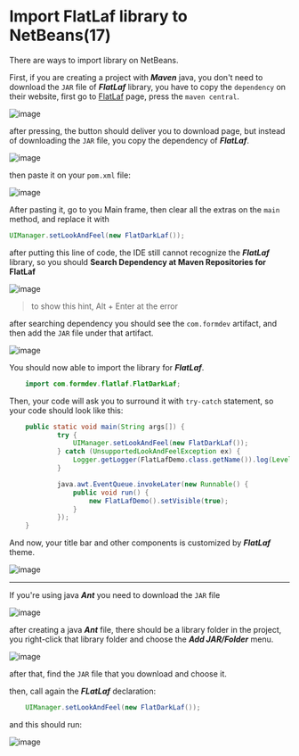 # Import FlatLaf library to NetBeans(17)

There are ways to import library on NetBeans.

First, if you are creating a project with ***Maven*** java, you don't need to download the `JAR` file of ***FlatLaf*** library, you have to copy the `dependency` on their website, first go to [FlatLaf](https://www.formdev.com/flatlaf/) page, press the `maven central`.

![image](images/FlatLafPage.png)

after pressing, the button should deliver you to download page, but instead of downloading the `JAR` file, you copy the dependency of ***FlatLaf***.

![image](images/dependencyPage.png)

then paste it on your `pom.xml` file:

![image](images/pomXml.png)

After pasting it, go to you Main frame, then clear all the extras on the `main` method, and replace it with 

```java
UIManager.setLookAndFeel(new FlatDarkLaf());
```

after putting this line of code, the IDE still cannot recognize the ***FlatLaf*** library, so you should **Search Dependency at Maven Repositories for FlatLaf**

![image](images/searchDependency.png)

>to show this hint, Alt + Enter at the error

after searching dependency you should see the `com.formdev` artifact, and then add the `JAR` file under that artifact. 


![image](images/artifact.png)

You should now able to import the library for ***FlatLaf***.
```java
    import com.formdev.flatlaf.FlatDarkLaf;
```

Then, your code will ask you to surround it with `try-catch` statement, so your code should look like this:

```java
    public static void main(String args[]) {
            try {
                UIManager.setLookAndFeel(new FlatDarkLaf());
            } catch (UnsupportedLookAndFeelException ex) {
                Logger.getLogger(FlatLafDemo.class.getName()).log(Level.SEVERE, null, ex);
            }

            java.awt.EventQueue.invokeLater(new Runnable() {
                public void run() {
                    new FlatLafDemo().setVisible(true);
                }
            });
    }
```

And now, your title bar and other components is customized by ***FlatLaf*** theme.

![image](images/frame.png)

***
If you're using java ***Ant*** you need to download the `JAR` file

![image](images/downloadJar.png)

after creating a java ***Ant*** file, there should be a library folder in the project, you right-click that library folder and choose the ***Add JAR/Folder*** menu.

![image](images/addJar.png)

after that, find the `JAR` file that you download and choose it.

then, call again the ***FLatLaf***  declaration:
```java
    UIManager.setLookAndFeel(new FlatDarkLaf());
```

and this should run:

![image](images/javaAnt.png)